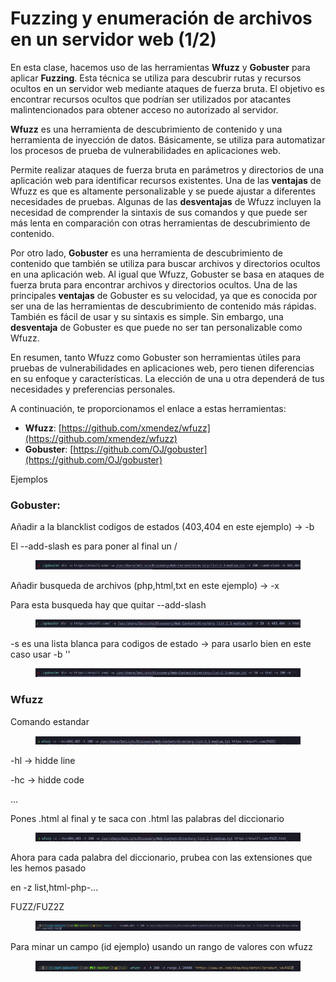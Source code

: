 # Fuzzing y enumeración de archivos en un servidor web (1/2)

En esta clase, hacemos uso de las herramientas **Wfuzz** y **Gobuster** para aplicar **Fuzzing**. Esta técnica se utiliza para descubrir rutas y recursos ocultos en un servidor web mediante ataques de fuerza bruta. El objetivo es encontrar recursos ocultos que podrían ser utilizados por atacantes malintencionados para obtener acceso no autorizado al servidor.

**Wfuzz** es una herramienta de descubrimiento de contenido y una herramienta de inyección de datos. Básicamente, se utiliza para automatizar los procesos de prueba de vulnerabilidades en aplicaciones web.

Permite realizar ataques de fuerza bruta en parámetros y directorios de una aplicación web para identificar recursos existentes. Una de las **ventajas** de Wfuzz es que es altamente personalizable y se puede ajustar a diferentes necesidades de pruebas. Algunas de las **desventajas** de Wfuzz incluyen la necesidad de comprender la sintaxis de sus comandos y que puede ser más lenta en comparación con otras herramientas de descubrimiento de contenido.

Por otro lado, **Gobuster** es una herramienta de descubrimiento de contenido que también se utiliza para buscar archivos y directorios ocultos en una aplicación web. Al igual que Wfuzz, Gobuster se basa en ataques de fuerza bruta para encontrar archivos y directorios ocultos. Una de las principales **ventajas** de Gobuster es su velocidad, ya que es conocida por ser una de las herramientas de descubrimiento de contenido más rápidas. También es fácil de usar y su sintaxis es simple. Sin embargo, una **desventaja** de Gobuster es que puede no ser tan personalizable como Wfuzz.

En resumen, tanto Wfuzz como Gobuster son herramientas útiles para pruebas de vulnerabilidades en aplicaciones web, pero tienen diferencias en su enfoque y características. La elección de una u otra dependerá de tus necesidades y preferencias personales.

A continuación, te proporcionamos el enlace a estas herramientas:

* **Wfuzz**: [https://github.com/xmendez/wfuzz](https://github.com/xmendez/wfuzz)
* **Gobuster**: [https://github.com/OJ/gobuster](https://github.com/OJ/gobuster)

Ejemplos

### Gobuster:

Añadir a la blancklist codigos de estados (403,404 en este ejemplo) -> -b

El --add-slash es para poner al final un /

<figure><img src="../../../../.gitbook/assets/image (19).png" alt=""><figcaption></figcaption></figure>

Añadir busqueda de archivos (php,html,txt en este ejemplo) -> -x

Para esta busqueda hay que quitar --add-slash

<figure><img src="../../../../.gitbook/assets/image (2) (1) (1) (1) (1).png" alt=""><figcaption></figcaption></figure>

\-s es una lista blanca para codigos de estado -> para usarlo bien en este caso usar -b ''&#x20;

<figure><img src="../../../../.gitbook/assets/image (3) (1) (1) (1).png" alt=""><figcaption></figcaption></figure>

### Wfuzz

Comando estandar

<figure><img src="../../../../.gitbook/assets/image (4) (1) (1).png" alt=""><figcaption></figcaption></figure>

\-hl -> hidde line

\-hc -> hidde code&#x20;

...

Pones .html al final y te saca con .html las palabras del diccionario

<figure><img src="../../../../.gitbook/assets/image (5) (1) (1).png" alt=""><figcaption></figcaption></figure>

Ahora para cada palabra del diccionario, prubea con las extensiones que les hemos pasado

en -z list,html-php-...

FUZZ/FUZ2Z&#x20;

<figure><img src="../../../../.gitbook/assets/image (6) (1) (1).png" alt=""><figcaption></figcaption></figure>

Para minar un campo (id ejemplo) usando un rango de valores con wfuzz&#x20;

<figure><img src="../../../../.gitbook/assets/image (7) (1) (1).png" alt=""><figcaption></figcaption></figure>
